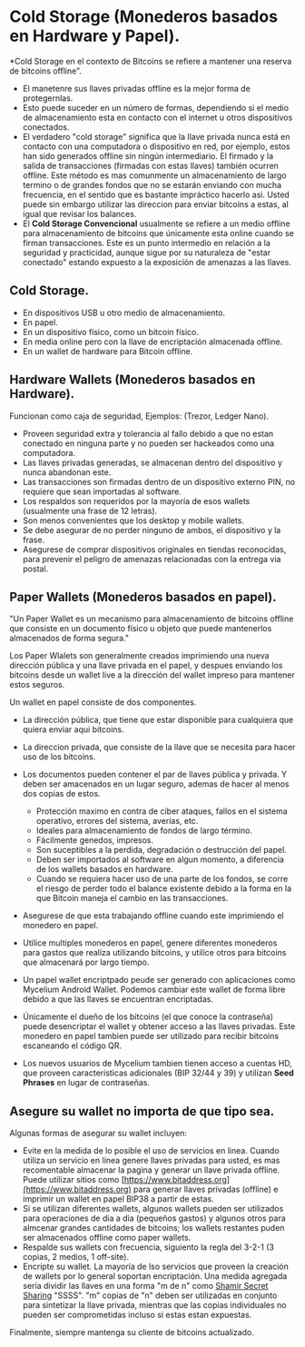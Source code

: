 # Cold Storage (Monederos basados en Hardware y Papel).

*Cold Storage en el contexto de Bitcoins se refiere a mantener una reserva de bitcoins offline".

- El manetenre sus llaves privadas offline es la mejor forma de protegernlas.
- Esto puede suceder en un número de formas, dependiendo si el medio de almacenamiento esta en contacto con el internet u otros dispositivos conectados.
- El verdadero "cold storage" significa que la llave privada nunca está en contacto con una computadora o dispositivo en red, por ejemplo, estos han sido generados offline sin ningún intermediario. El firmado y la salida de transacciones (firmadas con estas llaves) también ocurren offline. Este método es mas comunmente un almacenamiento de largo termino o de grandes fondos que no se estarán enviando con mucha frecuencia, en el sentido que es bastante impráctico hacerlo asi. Usted puede sin embargo utilizar las direccion para enviar bitcoins a estas, al igual que revisar los balances.
- El **Cold Storage Convencional** usualmente se refiere a un medio offline para almacenamiento de bitcoins que únicamente esta online cuando se firman transacciones. Este es un punto intermedio en relación a la seguridad y practicidad, aunque sigue por su naturaleza de "estar conectado" estando expuesto a la exposición de amenazas a las llaves.

## Cold Storage.

- En dispositivos USB u otro medio de almacenamiento.
- En papel.
- En un dispositivo físico, como un bitcoin físico.
- En media online pero con la llave de encriptación almacenada offline.
- En un wallet de hardware para Bitcoin offline.

## Hardware Wallets (Monederos basados en Hardware).

Funcionan como caja de seguridad, Ejemplos: (Trezor, Ledger Nano).

- Proveen seguridad extra y tolerancia al fallo debido a que no estan conectado en ninguna parte y no pueden ser hackeados como una computadora.
- Las llaves privadas generadas, se almacenan dentro del dispositivo y nunca abandonan este.
- Las transacciones son firmadas dentro de un dispositivo externo PIN, no requiere que sean importadas al software.
- Los respaldos son requeridos por la mayoría de esos wallets (usualmente una frase de 12 letras).
- Son menos convenientes que los desktop y mobile wallets.
- Se debe asegurar de no perder ninguno de ambos, el dispositivo y la frase.
- Asegurese de comprar dispositivos originales en tiendas reconocidas, para prevenir el peligro de amenazas relacionadas con la entrega via postal.

## Paper Wallets (Monederos basados en papel).

"Un Paper Wallet es un mecanismo para almacenamiento de bitcoins offline que consiste en un documento físico u objeto que puede mantenerlos almacenados de forma segura."

Los Paper Wlalets son generalmente creados imprimiendo una nueva dirección pública y una llave privada en el papel, y despues enviando los bitcoins desde un wallet live a la dirección del wallet impreso para mantener estos seguros.

Un wallet en papel consiste de dos componentes.

- La dirección pública, que tiene que estar disponible para cualquiera que quiera enviar aqui bitcoins.
- La direccion privada, que consiste de la llave que se necesita para hacer uso de los bitcoins.
- Los documentos pueden contener el par de llaves pública y privada. Y deben ser amacenados en un lugar seguro, ademas de hacer al menos dos copias de estos.
    - Protección maximo en contra de ciber ataques, fallos en el sistema operativo, errores del sistema, averias, etc.
    - Ideales para almacenamiento de fondos de largo término.
    - Fácilmente genedos, impresos.
    - Son suceptibles a la perdida, degradación o destrucción del papel.
    - Deben ser importados al software en algun momento, a diferencia de los wallets basados en hardware.
    - Cuando se requiera hacer uso de una parte de los fondos, se corre el riesgo de perder todo el balance existente debido a la forma en la que Bitcoin maneja el cambio en las transacciones.
- Asegurese de que esta trabajando offline cuando este imprimiendo el monedero en papel.
- Utilice multiples monederos en papel, genere diferentes monederos para gastos que realiza utilizando bitcoins, y utilice otros para bitcoins que almacenará por largo tiempo.

- Un papel wallet encriptpado peude ser generado con aplicaciones como Mycelium Android Wallet. Podemos cambiar este wallet de forma libre debido a que las llaves se encuentran encriptadas.
- Únicamente el dueño de los bitcoins (el que conoce la contraseña) puede desencriptar el wallet y obtener acceso a las llaves privadas. Este monedero en papel tambien puede ser utilizado para recibir bitcoins escaneando el código QR.
- Los nuevos usuarios de Mycelium tambien tienen acceso a cuentas HD, que proveen características adicionales (BIP 32/44 y 39) y utilizan **Seed Phrases** en lugar de contraseñas.

## Asegure su wallet no importa de que tipo sea.

Algunas formas de asegurar su wallet incluyen:

- Evite en la medida de lo posible el uso de servicios en linea. Cuando utiliza un servicio en linea genere llaves privadas para usted, es mas recomentable almacenar la pagina y generar un llave privada offline. Puede utilizar sitios como [https://www.bitaddress.org](https://www.bitaddress.org) para generar llaves privadas (offline) e imprimir un wallet en papel BIP38 a partir de estas.
- Si se utilizan diferentes wallets, algunos wallets pueden ser utilizados para operaciones de dia a dia (pequeños gastos) y algunos otros para almcenar grandes cantidades de bitcoins; los wallets restantes puden ser almacenados offline como paper wallets.
- Respalde sus wallets con frecuencia, siguiento la regla del 3-2-1 (3 copias, 2 medios, 1 off-site).
- Encripte su wallet. La mayoría de lso servicios que proveen la creación de wallets por lo general soportan encriptación. Una medida agregada sería dividir las llaves en una forma "m de n" como [Shamir Secret Sharing](http://point-at-infinity.org/ssss/) "SSSS". "m" copias de "n" deben ser utilizadas en conjunto para sintetizar la llave privada, mientras que las copias individuales no pueden ser comprometidas incluso si estas estan expuestas.

Finalmente, siempre mantenga su cliente de bitcoins actualizado.
